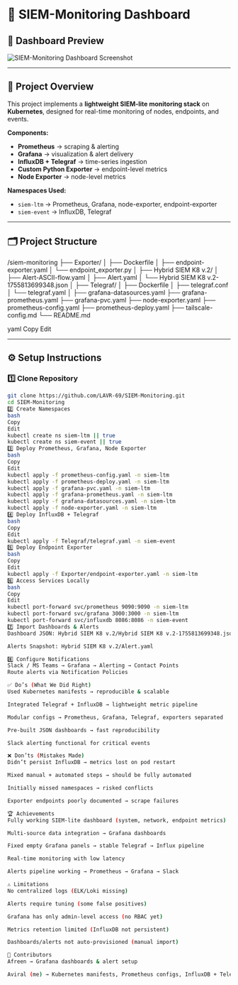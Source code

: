 # 🚀 SIEM-Monitoring Dashboard

## 📸 Dashboard Preview
![SIEM-Monitoring Dashboard Screenshot](./docs/Screenshot-from-2025-08-21-15-48-43.png)

---

## 📖 Project Overview
This project implements a **lightweight SIEM-lite monitoring stack** on **Kubernetes**, designed for real-time monitoring of nodes, endpoints, and events.

**Components:**
- **Prometheus** → scraping & alerting  
- **Grafana** → visualization & alert delivery  
- **InfluxDB + Telegraf** → time-series ingestion  
- **Custom Python Exporter** → endpoint-level metrics  
- **Node Exporter** → node-level metrics  

**Namespaces Used:**  
- `siem-ltm` → Prometheus, Grafana, node-exporter, endpoint-exporter  
- `siem-event` → InfluxDB, Telegraf  

---

## 🗂 Project Structure
/siem-monitoring
├── Exporter/
│ ├── Dockerfile
│ ├── endpoint-exporter.yaml
│ └── endpoint_exporter.py
│
├── Hybrid SIEM K8 v.2/
│ ├── Alert-ASCII-flow.yaml
│ ├── Alert.yaml
│ └── Hybrid SIEM K8 v.2-1755813699348.json
│
├── Telegraf/
│ ├── Dockerfile
│ ├── telegraf.conf
│ └── telegraf.yaml
│
├── grafana-datasources.yaml
├── grafana-prometheus.yaml
├── grafana-pvc.yaml
├── node-exporter.yaml
├── prometheus-config.yaml
├── prometheus-deploy.yaml
├── tailscale-config.md
└── README.md

yaml
Copy
Edit

---

## ⚙️ Setup Instructions

### 1️⃣ Clone Repository
```bash
git clone https://github.com/LAVR-69/SIEM-Monitoring.git
cd SIEM-Monitoring
2️⃣ Create Namespaces
bash
Copy
Edit
kubectl create ns siem-ltm || true
kubectl create ns siem-event || true
3️⃣ Deploy Prometheus, Grafana, Node Exporter
bash
Copy
Edit
kubectl apply -f prometheus-config.yaml -n siem-ltm
kubectl apply -f prometheus-deploy.yaml -n siem-ltm
kubectl apply -f grafana-pvc.yaml -n siem-ltm
kubectl apply -f grafana-prometheus.yaml -n siem-ltm
kubectl apply -f grafana-datasources.yaml -n siem-ltm
kubectl apply -f node-exporter.yaml -n siem-ltm
4️⃣ Deploy InfluxDB + Telegraf
bash
Copy
Edit
kubectl apply -f Telegraf/telegraf.yaml -n siem-event
5️⃣ Deploy Endpoint Exporter
bash
Copy
Edit
kubectl apply -f Exporter/endpoint-exporter.yaml -n siem-ltm
6️⃣ Access Services Locally
bash
Copy
Edit
kubectl port-forward svc/prometheus 9090:9090 -n siem-ltm
kubectl port-forward svc/grafana 3000:3000 -n siem-ltm
kubectl port-forward svc/influxdb 8086:8086 -n siem-event
7️⃣ Import Dashboards & Alerts
Dashboard JSON: Hybrid SIEM K8 v.2/Hybrid SIEM K8 v.2-1755813699348.json

Alerts Snapshot: Hybrid SIEM K8 v.2/Alert.yaml

8️⃣ Configure Notifications
Slack / MS Teams → Grafana → Alerting → Contact Points
Route alerts via Notification Policies

✅ Do’s (What We Did Right)
Used Kubernetes manifests → reproducible & scalable

Integrated Telegraf + InfluxDB → lightweight metric pipeline

Modular configs → Prometheus, Grafana, Telegraf, exporters separated

Pre-built JSON dashboards → fast reproducibility

Slack alerting functional for critical events

❌ Don’ts (Mistakes Made)
Didn’t persist InfluxDB → metrics lost on pod restart

Mixed manual + automated steps → should be fully automated

Initially missed namespaces → risked conflicts

Exporter endpoints poorly documented → scrape failures

🏆 Achievements
Fully working SIEM-lite dashboard (system, network, endpoint metrics)

Multi-source data integration → Grafana dashboards

Fixed empty Grafana panels → stable Telegraf → Influx pipeline

Real-time monitoring with low latency

Alerts pipeline working → Prometheus → Grafana → Slack

⚠️ Limitations
No centralized logs (ELK/Loki missing)

Alerts require tuning (some false positives)

Grafana has only admin-level access (no RBAC yet)

Metrics retention limited (InfluxDB not persistent)

Dashboards/alerts not auto-provisioned (manual import)

👥 Contributors
Afreen → Grafana dashboards & alert setup

Aviral (me) → Kubernetes manifests, Prometheus configs, InfluxDB + Telegraf integration
